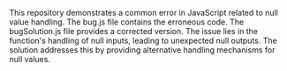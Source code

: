 This repository demonstrates a common error in JavaScript related to null value handling. The bug.js file contains the erroneous code. The bugSolution.js file provides a corrected version. The issue lies in the function's handling of null inputs, leading to unexpected null outputs. The solution addresses this by providing alternative handling mechanisms for null values.